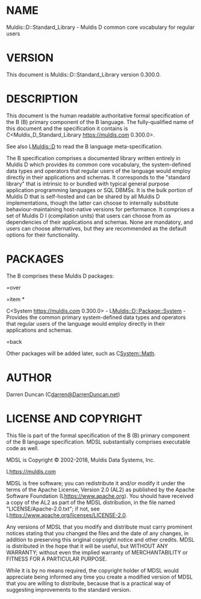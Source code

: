 # NAME

Muldis::D::Standard_Library - Muldis D common core vocabulary for regular users

# VERSION

This document is Muldis::D::Standard_Library version 0.300.0.

# DESCRIPTION

This document is the human readable authoritative formal specification of
the B<Muldis D Standard Library> (B<MDSL>) primary component of the B<Muldis D>
language.  The fully-qualified name of this document and the specification
it contains is C<Muldis_D_Standard_Library https://muldis.com 0.300.0>.

See also L<Muldis::D> to read the B<Muldis D> language meta-specification.

The B<Muldis D Standard Library> specification comprises a documented
library written entirely in Muldis D which provides its common core
vocabulary, the system-defined data types and operators that regular users
of the language would employ directly in their applications and schemas.
It corresponds to the "standard library" that is intrinsic to or bundled
with typical general purpose application programming languages or SQL
DBMSs.  It is the bulk portion of Muldis D that is self-hosted and can be
shared by all Muldis D implementations, though the latter can choose to
internally substitute behaviour-maintaining host-native versions for
performance.  It comprises a set of Muldis D I<packages> (compilation
units) that users can choose from as dependencies of their applications and
schemas.  None are mandatory, and users can choose alternatives, but they
are recommended as the default options for their functionality.

# PACKAGES

The B<Muldis D Standard Library> comprises these Muldis D packages:

=over

=item *

C<System https://muldis.com 0.300.0> -
L<Muldis::D::Package::System> - Provides the common primary
system-defined data types and operators that regular users of the language
would employ directly in their applications and schemas.

=back

Other packages will be added later, such as C<System::Math>.

# AUTHOR

Darren Duncan (C<darren@DarrenDuncan.net>)

# LICENSE AND COPYRIGHT

This file is part of the formal specification of the B<Muldis D Standard
Library> (B<MDSL>) primary component of the B<Muldis D> language
specification.  MDSL substantially comprises executable code as well.

MDSL is Copyright © 2002-2018, Muldis Data Systems, Inc.

L<https://muldis.com>

MDSL is free software; you can redistribute it and/or
modify it under the terms of the Apache License, Version 2.0 (AL2) as
published by the Apache Software Foundation (L<https://www.apache.org>).
You should have received a copy of the AL2 as part of the MDSL
distribution, in the file named "LICENSE/Apache-2.0.txt";
if not, see L<https://www.apache.org/licenses/LICENSE-2.0>.

Any versions of MDSL that you modify and distribute must carry prominent
notices stating that you changed the files and the date of any changes, in
addition to preserving this original copyright notice and other credits.
MDSL is distributed in the hope that it will be useful, but WITHOUT ANY
WARRANTY; without even the implied warranty of MERCHANTABILITY or FITNESS
FOR A PARTICULAR PURPOSE.

While it is by no means required, the copyright holder of MDSL would
appreciate being informed any time you create a modified version of MDSL
that you are willing to distribute, because that is a practical way of
suggesting improvements to the standard version.
